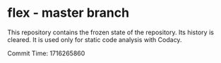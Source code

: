 # flex - master branch

This repository contains the frozen state of the repository.
Its history is cleared. It is used only for static code
analysis with Codacy.

Commit Time: 1716265860